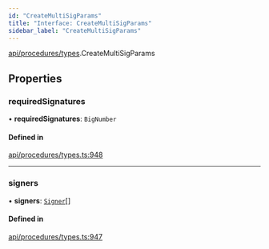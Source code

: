 ```yaml
---
id: "CreateMultiSigParams"
title: "Interface: CreateMultiSigParams"
sidebar_label: "CreateMultiSigParams"
---
```


[api/procedures/types](../../../../../modules/API/Procedures/Types/Types.md).CreateMultiSigParams

## Properties

### requiredSignatures

• **requiredSignatures**: `BigNumber`

#### Defined in

[api/procedures/types.ts:948](https://github.com/PolymeshAssociation/polymesh-sdk/blob/07a4c5b0/src/api/procedures/types.ts#L948)

___

### signers

• **signers**: [`Signer`](../../../../../modules/Types/Types.md#signer)[]

#### Defined in

[api/procedures/types.ts:947](https://github.com/PolymeshAssociation/polymesh-sdk/blob/07a4c5b0/src/api/procedures/types.ts#L947)
